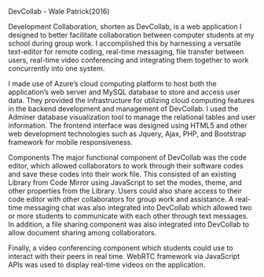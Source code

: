 DevCollab - Wale Patrick(2016) 

Development Collaboration, shorten as DevCollab, is a web application I designed to better facilitate collaboration between computer students at my school during group work. 
I accomplished this by harnessing a versatile text-editor for remote coding, real-time messaging, file transfer between users,
real-time video conferencing and integrating them together to work concurrently into one system.

I made use of Azure’s cloud computing platform to host both the application’s web server and MySQL database to store and access user data. 
They provided the infrastructure for utilizing cloud computing features in the backend development and management of DevCollab.
I used the Adminer database visualization tool to manage the relational tables and user information. The frontend interface was designed
using HTML5 and other web development technologies such as Jquery, Ajax, PHP, and Bootstrap framework for mobile responsiveness.

Components
The major functional component of DevCollab was the code editor, which allowed collaborators to work through their software codes and
save these codes into their work file. This consisted of an existing Library from Code Mirror using JavaScript to set the modes, theme,
and other properties from the Library. Users could also share access to their code editor with other collaborators for group work and 
assistance. A real-time messaging chat was also integrated into DevCollab which allowed two or more students to communicate with 
each other through text messages. In addition, a file sharing component was also integrated into DevCollab to allow document
sharing among collaborators.

Finally, a video conferencing component which students could use to interact with their peers in real time. 
WebRTC framework via JavaScript APIs was used to display real-time videos on the application.
